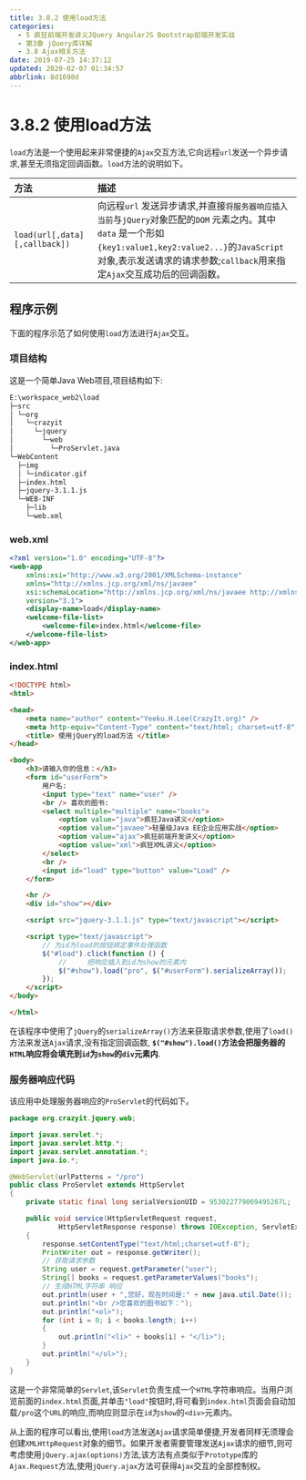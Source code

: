 ```yaml
---
title: 3.8.2 使用load方法
categories: 
  - 5 疯狂前端开发讲义JQuery AngularJS Bootstrap前端开发实战
  - 第3章 jQuery库详解
  - 3.8 Ajax相关方法
date: 2019-07-25 14:37:12
updated: 2020-02-07 01:34:57
abbrlink: 8d1698d
---
```

# 3.8.2 使用load方法 #
`load`方法是一个使用起来非常便捷的`Ajax`交互方法,它向远程`url`发送一个异步请求,甚至无须指定回调函数。`load`方法的说明如下。

|方法|描述|
|:---|:---|
|`load(url[,data][,callback])`|向远程`url` 发送异步请求,并直接`将服务器响应插入当前`与`jQuery`对象匹配的`DOM` 元素之内。其中`data` 是一个形如`{key1:value1,key2:value2...}`的`JavaScript`对象,表示发送请求的请求参数;`callback`用来指定`Ajax`交互成功后的回调函数。|


## 程序示例 ##
下面的程序示范了如何使用`load`方法进行`Ajax`交互。
### 项目结构 ###
这是一个简单Java Web项目,项目结构如下:
```cmd
E:\workspace_web2\load
├─src
│ └─org
│   └─crazyit
│     └─jquery
│       └─web
│         └─ProServlet.java
└─WebContent
  ├─img
  │ └─indicator.gif
  ├─index.html
  ├─jquery-3.1.1.js
  └─WEB-INF
    ├─lib
    └─web.xml
```
### web.xml ###
```xml
<?xml version="1.0" encoding="UTF-8"?>
<web-app
    xmlns:xsi="http://www.w3.org/2001/XMLSchema-instance"
    xmlns="http://xmlns.jcp.org/xml/ns/javaee"
    xsi:schemaLocation="http://xmlns.jcp.org/xml/ns/javaee http://xmlns.jcp.org/xml/ns/javaee/web-app_3_1.xsd"
    version="3.1">
    <display-name>load</display-name>
    <welcome-file-list>
        <welcome-file>index.html</welcome-file>
    </welcome-file-list>
</web-app>
```
### index.html ###
```html
<!DOCTYPE html>
<html>

<head>
    <meta name="author" content="Yeeku.H.Lee(CrazyIt.org)" />
    <meta http-equiv="Content-Type" content="text/html; charset=utf-8" />
    <title> 使用jQuery的load方法 </title>
</head>

<body>
    <h3>请输入你的信息：</h3>
    <form id="userForm">
        用户名:
        <input type="text" name="user" />
        <br /> 喜欢的图书:
        <select multiple="multiple" name="books">
            <option value="java">疯狂Java讲义</option>
            <option value="javaee">轻量级Java EE企业应用实战</option>
            <option value="ajax">疯狂前端开发讲义</option>
            <option value="xml">疯狂XML讲义</option>
        </select>
        <br />
        <input id="load" type="button" value="Load" />
    </form>

    <hr />
    <div id="show"></div>

    <script src="jquery-3.1.1.js" type="text/javascript"></script>

    <script type="text/javascript">
        // 为id为load的按钮绑定事件处理函数
        $("#load").click(function () {
            //     把响应插入到id为show的元素内
            $("#show").load("pro", $("#userForm").serializeArray());
        });
    </script>
</body>

</html>
```
在该程序中使用了`jQuery`的`serializeArray()`方法来获取请求参数,使用了`load()`方法来发送`Ajax`请求,没有指定回调函数,
**`$("#show").load()`方法会把服务器的`HTML`响应将会填充到`id`为`show`的`div`元素内**.
### 服务器响应代码 ###
该应用中处理服务器响应的`ProServlet`的代码如下。
```java
package org.crazyit.jquery.web;

import javax.servlet.*;
import javax.servlet.http.*;
import javax.servlet.annotation.*;
import java.io.*;

@WebServlet(urlPatterns = "/pro")
public class ProServlet extends HttpServlet
{
    private static final long serialVersionUID = 953022779069495267L;

    public void service(HttpServletRequest request,
            HttpServletResponse response) throws IOException, ServletException
    {
        response.setContentType("text/html;charset=utf-8");
        PrintWriter out = response.getWriter();
        // 获取请求参数
        String user = request.getParameter("user");
        String[] books = request.getParameterValues("books");
        // 生成HTML字符串 响应
        out.println(user + ",您好，现在时间是:" + new java.util.Date());
        out.println("<br />您喜欢的图书如下：");
        out.println("<ol>");
        for (int i = 0; i < books.length; i++)
        {
            out.println("<li>" + books[i] + "</li>");
        }
        out.println("</ol>");
    }
}
```
这是一个非常简单的`Servlet`,该`Servlet`负责生成一个`HTML`字符串响应。当用户浏览前面的`index.html`页面,并单击`"load"`按钮时,将可看到`index.html`页面会自动加载`/pro`这个`URL`的响应,而响应则显示在`id`为`show`的`<div>`元素内。

从上面的程序可以看出,使用`load`方法发送`Ajax`请求简单便捷,开发者同样无须理会创建`XMLHttpRequest`对象的细节。如果开发者需要管理发送`Ajax`请求的细节,则可考虑使用`jQuery.ajax(options)`方法,该方法有点类似于`Prototype`库的`Ajax.Request`方法,使用`jQuery.ajax`方法可获得`Ajax`交互的全部控制权。
